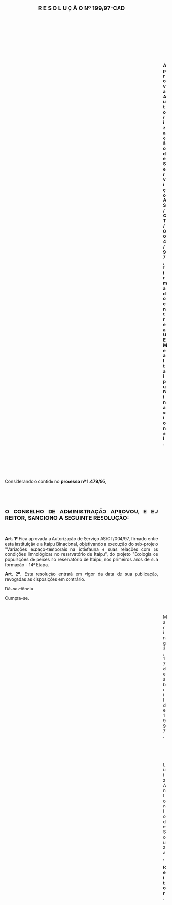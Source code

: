 <BODY>

<B><FONT SIZE=4><P ALIGN="CENTER">R E S O L U &Ccedil; &Atilde; O   Nº 199/97-CAD</P>
</B></FONT>
<P>&nbsp;</P>
<P>&nbsp;</P>
<P>&nbsp;</P>
<P>&nbsp;</P>
<P>&nbsp;</P><DIR>
<DIR>
<DIR>
<DIR>
<DIR>
<DIR>
<DIR>
<DIR>
<DIR>
<DIR>
<DIR>
<DIR>
<DIR>

<B><P ALIGN="JUSTIFY">Aprova Autoriza&ccedil;&atilde;o de Servi&ccedil;o AS/CT/004/97, firmado entre a UEM e a Itaipu Binacional.</P>
</B>
<P>&nbsp;</P>
<P>&nbsp;</P>
<P>&nbsp;</P></DIR>
</DIR>
</DIR>
</DIR>
</DIR>
</DIR>
</DIR>
</DIR>
</DIR>
</DIR>
</DIR>
</DIR>
</DIR>

<P ALIGN="JUSTIFY">&#9;&#9;Considerando o contido no <B>processo nº 1.479/95</B>,</P>
<P ALIGN="JUSTIFY"></P>
<P ALIGN="JUSTIFY">&nbsp;</P>
<P ALIGN="JUSTIFY">&nbsp;</P>
<B><FONT SIZE=4><P ALIGN="JUSTIFY">O CONSELHO DE ADMINISTRA&Ccedil;&Atilde;O APROVOU, E EU REITOR, SANCIONO A SEGUINTE RESOLU&Ccedil;&Atilde;O:</P>
</B></FONT><P ALIGN="JUSTIFY"></P>
<P ALIGN="JUSTIFY">&nbsp;</P>
<P ALIGN="JUSTIFY">&#9;&#9;<B>Art. 1º </B>Fica aprovada a Autoriza&ccedil;&atilde;o de Servi&ccedil;o AS/CT/004/97, firmado entre esta institui&ccedil;&atilde;o e a Itaipu Binacional, objetivando a execu&ccedil;&atilde;o do sub-projeto &quot;Varia&ccedil;&otilde;es espa&ccedil;o-temporais na ictiofauna e suas rela&ccedil;&otilde;es com as condi&ccedil;&otilde;es limnol&oacute;gicas no reservat&oacute;rio de Itaipu&quot;, do projeto &quot;Ecologia de popula&ccedil;&otilde;es de peixes no reservat&oacute;rio de Itaipu, nos primeiros anos de sua forma&ccedil;&atilde;o - 14ª Etapa.</P>
<P ALIGN="JUSTIFY">&#9;&#9;<B>Art. 2º.</B> Esta resolu&ccedil;&atilde;o entrar&aacute; em vigor da data de sua publica&ccedil;&atilde;o, revogadas as disposi&ccedil;&otilde;es em contr&aacute;rio.</P>
<P>&#9;&#9;D&ecirc;-se ci&ecirc;ncia.</P>
<P>&#9;&#9;Cumpra-se.</P>

<P>&nbsp;</P><DIR>
<DIR>
<DIR>
<DIR>
<DIR>
<DIR>
<DIR>
<DIR>
<DIR>
<DIR>
<DIR>
<DIR>
<DIR>

<P>Maring&aacute;, 17 de abril de 1997.</P>

<P>&nbsp;</P>
<P>&nbsp;</P>
<P>Luiz Antonio de Souza,</P>
<B><P>Reitor</B>.</P>
</DIR>
</DIR>
</DIR>
</DIR>
</DIR>
</DIR>
</DIR>
</DIR>
</DIR>
</DIR>
</DIR>
</DIR>
</DIR>
</BODY>
